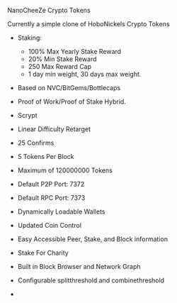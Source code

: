 NanoCheeZe Crypto Tokens 

Currently a simple clone of HoboNickels Crypto Tokens

* Staking:
  * 100% Max Yearly Stake Reward
  * 20% Min Stake Reward
  * 250 Max Reward Cap
  * 1 day min weight, 30 days max weight.
  
* Based on NVC/BitGems/Bottlecaps
* Proof of Work/Proof of Stake Hybrid. 
* Scrypt
* Linear Difficulty Retarget
* 25 Confirms
* 5 Tokens Per Block
* Maximum of 120000000 Tokens
* Default P2P Port: 7372
* Default RPC Port: 7373
* Dynamically Loadable Wallets 
* Updated Coin Control
* Easy Accessible Peer, Stake, and Block information
* Stake For Charity
* Built in Block Browser and Network Graph
* Configurable splitthreshold and combinethreshold
*
